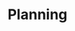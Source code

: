 ---
layout   : production
permalink: production/define/planning/
published: true
# Custom Page Variables
# ─────────────────────
title: Planning
---